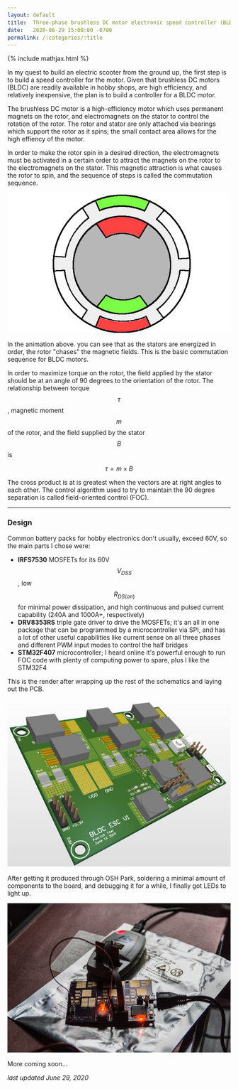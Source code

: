 ```yaml
---
layout: default
title:  Three-phase brushless DC motor electronic speed controller (BLDC ESC) - in development
date:   2020-06-29 15:00:00 -0700
permalink: /:categories/:title
---
```


{% include mathjax.html %}

In my quest to build an electric scooter from the ground up, the first step is to build a speed controller for the motor. Given that brushless DC motors (BLDC) are readily available in hobby shops, are high efficiency, and relatively inexpensive, the plan is to build a controller for a BLDC motor.

The brushless DC motor is a high-efficiency motor which uses permanent magnets on the rotor, and electromagnets on the stator to control the rotation of the rotor. The rotor and stator are only attached via bearings which support the rotor as it spins; the small contact area allows for the high effiency of the motor.

In order to make the rotor spin in a desired direction, the electromagnets must be activated in a certain order to attract the magnets on the rotor to the electromagnets on the stator. This magnetic attraction is what causes the rotor to spin, and the sequence of steps is called the commutation sequence.

<img class="img small" src='/assets/posts/2020-06-29-bldc-esc/bldc-animation.gif' alt='Animation showing BLDC commutation' />

In the animation above. you can see that as the stators are energized in order, the rotor "chases" the magnetic fields. This is the basic commutation sequence for BLDC motors.

In order to maximize torque on the rotor, the field applied by the stator should be at an angle of 90 degrees to the orientation of the rotor. The relationship between torque $$\tau$$, magnetic moment $$m$$ of the rotor, and the field supplied by the stator $$B$$ is

$$\tau = m \times B$$

The cross product is at is greatest when the vectors are at right angles to each other. The control algorithm used to try to maintain the 90 degree separation is called field-oriented control (FOC).

<hr>

### Design

Common battery packs for hobby electronics don't usually, exceed 60V, so the main parts I chose were:
- **IRFS7530** MOSFETs for its 60V $$V_{DSS}$$, low $$R_{DS(on)}$$ for minimal power dissipation, and high continuous and pulsed current capability (240A and 1000A+, respectively)
- **DRV8353RS** triple gate driver to drive the MOSFETs; it's an all in one package that can be programmed by a microcontroller via SPI, and has a lot of other useful capabilities like current sense on all three phases and different PWM input modes to control the half bridges
- **STM32F407** microcontroller; I heard online it's powerful enough to run FOC code with plenty of computing power to spare, plus I like the STM32F4

This is the render after wrapping up the rest of the schematics and laying out the PCB.

<img class="img" src='/assets/posts/2020-06-29-bldc-esc/esc-v1-render.jpg' alt='Rendering of the v1 ESC' />

After getting it produced through OSH Park, soldering a minimal amount of components to the board, and debugging it for a while, I finally got LEDs to light up.

<img class="img" src='/assets/posts/2020-06-29-bldc-esc/first-light.jpg' alt='Microcontroller on the v1 ESC working for the first time' />

More coming soon...

*last updated June 29, 2020*
